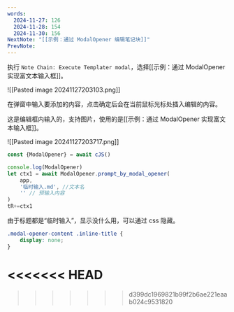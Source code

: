 ```yaml
---
words:
  2024-11-27: 126
  2024-11-28: 154
  2024-11-30: 156
NextNote: "[[示例：通过 ModalOpener 编辑笔记块]]"
PrevNote: 
---
```




执行 `Note Chain: Execute Templater modal`，选择[[示例：通过 ModalOpener 实现富文本输入框]]。

![[Pasted image 20241127203103.png]]

在弹窗中输入要添加的内容，点击确定后会在当前鼠标光标处插入编辑的内容。

这是编辑框内输入的，支持图片，使用的是[[示例：通过 ModalOpener 实现富文本输入框]]。

![[Pasted image 20241127203717.png]]


```js //templater
const {ModalOpener} = await cJS()

console.log(ModalOpener)
let ctx1 = await ModalOpener.prompt_by_modal_opener(
	app,
	'临时输入.md', //文本名
	'' // 预输入内容
)
tR+=ctx1
```


由于标题都是“临时输入”，显示没什么用，可以通过 css 隐藏。

```css
.modal-opener-content .inline-title {
    display: none;
}
```
<<<<<<< HEAD
=======

>>>>>>> d399dc1969821b99f2b6ae221eaab024c9531820
